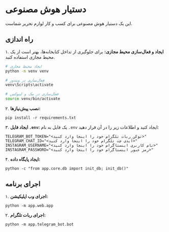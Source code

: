 # دستیار هوش مصنوعی

این یک دستیار هوش مصنوعی برای کسب و کار لوازم تحریر شماست.

## راه اندازی

۱. **ایجاد و فعال‌سازی محیط مجازی:**
   برای جلوگیری از تداخل کتابخانه‌ها، بهتر است از یک محیط مجازی استفاده کنید.
   ```bash
   # ایجاد محیط مجازی
   python -m venv venv

   # فعال‌سازی در ویندوز
   venv\Scripts\activate

   # فعال‌سازی در مک و لینوکس
   source venv/bin/activate
   ```

۲. **نصب پیش‌نیازها:**
   ```
   pip install -r requirements.txt
   ```
۳. **ایجاد فایل `.env`:**
   یک فایل به نام `.env` ایجاد کنید و اطلاعات زیر را در آن قرار دهید:
   ```
   TELEGRAM_BOT_TOKEN="<توکن ربات تلگرام خود را اینجا وارد کنید>"
   TELEGRAM_CHAT_ID="<آیدی چت تلگرام خود را اینجا وارد کنید>"
   INSTAGRAM_USERNAME="<نام کاربری اینستاگرام خود را اینجا وارد کنید>"
   INSTAGRAM_PASSWORD="<رمز عبور اینستاگرام خود را اینجا وارد کنید>"
   ```
۴. **ایجاد پایگاه داده:**
   ```
   python -c "from app.core.db import init_db; init_db()"
   ```

## اجرای برنامه

۱. **اجرای وب اپلیکیشن:**
   ```
   python -m app.web.app
   ```
۲. **اجرای ربات تلگرام:**
   ```
   python -m app.telegram_bot.bot
   ```
